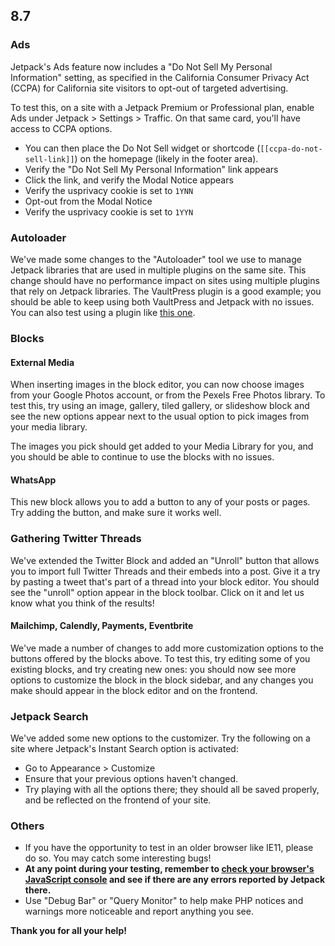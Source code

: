 ## 8.7

### Ads

Jetpack's Ads feature now includes a "Do Not Sell My Personal Information" setting, as specified in the California Consumer Privacy Act (CCPA) for California site visitors to opt-out of targeted advertising.

To test this, on a site with a Jetpack Premium or Professional plan, enable Ads under Jetpack > Settings > Traffic. On that same card, you'll have access to CCPA options.

- You can then place the Do Not Sell widget or shortcode (`[[ccpa-do-not-sell-link]]`) on the homepage (likely in the footer area).
- Verify the "Do Not Sell My Personal Information" link appears
- Click the link, and verify the Modal Notice appears
- Verify the usprivacy cookie is set to `1YNN`
- Opt-out from the Modal Notice
- Verify the usprivacy cookie is set to `1YYN`

### Autoloader

We've made some changes to the "Autoloader" tool we use to manage Jetpack libraries that are used in multiple plugins on the same site. This change should have no performance impact on sites using multiple plugins that rely on Jetpack libraries. The VaultPress plugin is a good example; you should be able to keep using both VaultPress and Jetpack with no issues. You can also test using a plugin like [this one](https://github.com/Automattic/client-example).

### Blocks

#### External Media

When inserting images in the block editor, you can now choose images from your Google Photos account, or from the Pexels Free Photos library. To test this, try using an image, gallery, tiled gallery, or slideshow block and see the new options appear next to the usual option to pick images from your media library.

The images you pick should get added to your Media Library for you, and you should be able to continue to use the blocks with no issues.

#### WhatsApp

This new block allows you to add a button to any of your posts or pages. Try adding the button, and make sure it works well.

### Gathering Twitter Threads

We've extended the Twitter Block and added an "Unroll" button that allows you to import full Twitter Threads and their embeds into a post. Give it a try by pasting a tweet that's part of a thread into your block editor. You should see the "unroll" option appear in the block toolbar. Click on it and let us know what you think of the results!

#### Mailchimp, Calendly, Payments, Eventbrite

We've made a number of changes to add more customization options to the buttons offered by the blocks above. To test this, try editing some of you existing blocks, and try creating new ones: you should now see more options to customize the block in the block sidebar, and any changes you make should appear in the block editor and on the frontend.

### Jetpack Search

We've added some new options to the customizer. Try the following on a site where Jetpack's Instant Search option is activated:

- Go to Appearance > Customize
- Ensure that your previous options haven't changed.
- Try playing with all the options there; they should all be saved properly, and be reflected on the frontend of your site.

### Others

- If you have the opportunity to test in an older browser like IE11, please do so. You may catch some interesting bugs!
- **At any point during your testing, remember to [check your browser's JavaScript console](https://codex.wordpress.org/Using_Your_Browser_to_Diagnose_JavaScript_Errors#Step_3:_Diagnosis) and see if there are any errors reported by Jetpack there.**
- Use "Debug Bar" or "Query Monitor" to help make PHP notices and warnings more noticeable and report anything you see.

**Thank you for all your help!**
